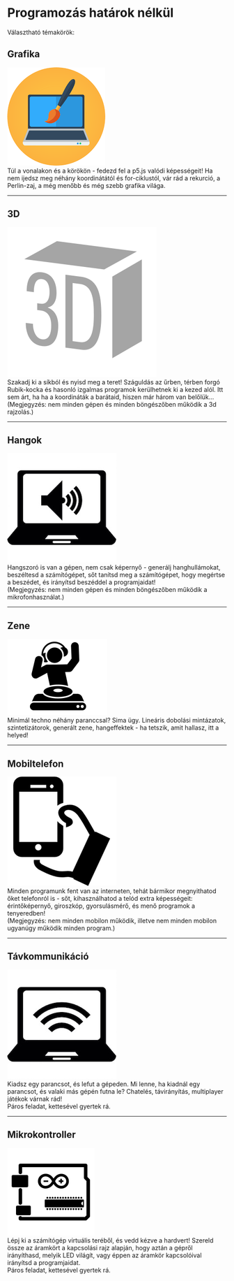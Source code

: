 # Programozás határok nélkül

Választható témakörök:  

## Grafika
![](grafika.png)  
Túl a vonalakon és a körökön - fedezd fel a p5.js valódi képességeit! Ha nem ijedsz meg néhány koordinátától és for-ciklustól, vár rád a rekurció, a Perlin-zaj, a még menőbb és még szebb grafika világa.  

---

## 3D
![](3d.png)  
Szakadj ki a síkból és nyisd meg a teret! Száguldás az űrben, térben forgó Rubik-kocka és hasonló izgalmas programok kerülhetnek ki a kezed alól. Itt sem árt, ha ha a koordináták a barátaid, hiszen már három van belőlük...  
(Megjegyzés: nem minden gépen és minden böngészőben működik a 3d rajzolás.)  

---

## Hangok
![](sound.jpg)  
Hangszoró is van a gépen, nem csak képernyő - generálj hanghullámokat, beszéltesd a számítógépet, sőt tanítsd meg a számítógépet, hogy megértse a beszédet, és irányítsd beszéddel a programjaidat!  
(Megjegyzés: nem minden gépen és minden böngészőben működik a mikrofonhasználat.)  

---

## Zene
![](music.png)  
Minimál techno néhány paranccsal? Sima ügy. Lineáris dobolási mintázatok, szintetizátorok, generált zene, hangeffektek - ha tetszik, amit hallasz, itt a helyed!  

---

## Mobiltelefon
![](phone.png)  
Minden programunk fent van az interneten, tehát bármikor megnyithatod őket telefonról is - sőt, kihasználhatod a telód extra képességeit: érintőképernyő, giroszkóp, gyorsulásmérő, és menő programok a tenyeredben!  
(Megjegyzés: nem minden mobilon működik, illetve nem minden mobilon ugyanúgy működik minden program.)  

---

## Távkommunikáció
![](wifi.jpg)  
Kiadsz egy parancsot, és lefut a gépeden. Mi lenne, ha kiadnál egy parancsot, és valaki más gépén futna le? Chatelés, távirányítás, multiplayer játékok várnak rád!   
Páros feladat, kettesével gyertek rá.  

---

## Mikrokontroller
![](arduino.png)  
Lépj ki a számítógép virtuális teréből, és vedd kézve a hardvert! Szereld össze az áramkört a kapcsolási rajz alapján, hogy aztán a gépről irányíthasd, melyik LED világít, vagy éppen az áramkör kapcsolóival irányítsd a programjaidat.  
Páros feladat, kettesével gyertek rá.  
